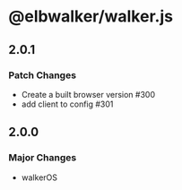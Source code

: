 # @elbwalker/walker.js

## 2.0.1

### Patch Changes

- Create a built browser version #300
- add client to config #301

## 2.0.0

### Major Changes

- walkerOS
